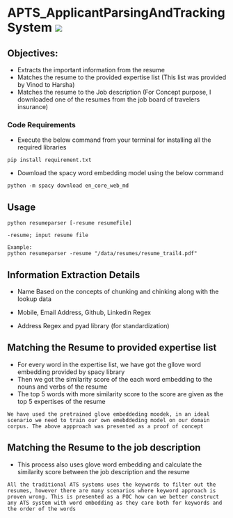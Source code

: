 # APTS_ApplicantParsingAndTrackingSystem ![](https://img.shields.io/badge/Harsha-Karpurapu-brightgreen.svg?colorB=ff0000)

## Objectives: 
- Extracts the important information from the resume
- Matches the resume to the provided expertise list (This list was provided by Vinod to Harsha)
- Matches the resume to the Job description (For Concept purpose, I downloaded one of the resumes from the job board of travelers insurance)

### Code Requirements
- Execute the below command from your terminal for installing all the required libraries

```
pip install requirement.txt
```
- Download the spacy word embedding model using the below command

```
python -m spacy download en_core_web_md
```
## Usage

```
python resumeparser [-resume resumeFile]

-resume; input resume file

Example: 
python resumeparser -resume "/data/resumes/resume_trail4.pdf"
```



## Information Extraction Details

- Name
Based on the concepts of chunking and chinking along with the lookup data

- Mobile, Email Address, Github, Linkedin
Regex

- Address
Regex and pyad library (for standardization)

## Matching the Resume to provided expertise list

- For every word in the expertise list, we have got the gllove word embedding provided by spacy library
- Then we got the similarity score of the each word embedding to the nouns and verbs of the resume
- The top 5 words with more similarity score to the score are given as the top 5 expertises of the resume 

```We have used the pretrained glove embeddeding moodek, in an ideal scenario we need to train our own emebddeding model on our domain corpus. The above appproach was presented as a proof of concept```

## Matching the Resume to the job description

- This process also uses glove word embedding and calculate the similarity score between the job description and the resume

```All the traditional ATS systems uses the keywords to filter out the resumes, however there are many scenarios where keyword approach is proven wrong. This is presented as a POC how can we better construct any ATS system with word embedding as they care both for keywords and the order of the words```


